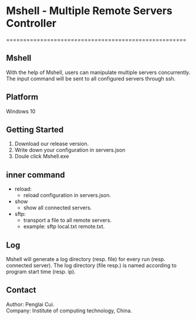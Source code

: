 # Mshell - Multiple Remote Servers Controller

=====================================================

## Mshell

With the help of Mshell, users can manipulate multiple servers concurrently. The input command will be sent to all configured servers through ssh.

## Platform 

Windows 10

## Getting Started

1. Download our release version.
2. Write down your configuration in servers.json
3. Doule click Mshell.exe

## inner command

- reload: 
  - reload configuration in servers.json.
- show
  - show all connected servers.
- sftp: 
  - transport a file to all remote servers.
  - example: sftp local.txt remote.txt.

## Log

Mshell will generate a log directory (resp. file) for every run (resp. connected server). The log directory (file resp.) is named according to program start time (resp. ip).

## Contact

Author: Penglai Cui.<br /> 
Company: Institute of computing technology, China. 